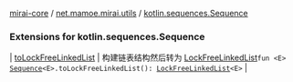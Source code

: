 [mirai-core](../../index.md) / [net.mamoe.mirai.utils](../index.md) / [kotlin.sequences.Sequence](./index.md)

### Extensions for kotlin.sequences.Sequence

| [toLockFreeLinkedList](to-lock-free-linked-list.md) | 构建链表结构然后转为 [LockFreeLinkedList](../-lock-free-linked-list/index.md)`fun <E> `[`Sequence`](https://kotlinlang.org/api/latest/jvm/stdlib/kotlin.sequences/-sequence/index.html)`<E>.toLockFreeLinkedList(): `[`LockFreeLinkedList`](../-lock-free-linked-list/index.md)`<E>` |

